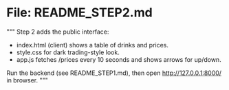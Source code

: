 # File: README_STEP2.md
"""
Step 2 adds the public interface:
- index.html (client) shows a table of drinks and prices.
- style.css for dark trading-style look.
- app.js fetches /prices every 10 seconds and shows arrows for up/down.


Run the backend (see README_STEP1.md), then open http://127.0.0.1:8000/ in browser.
"""